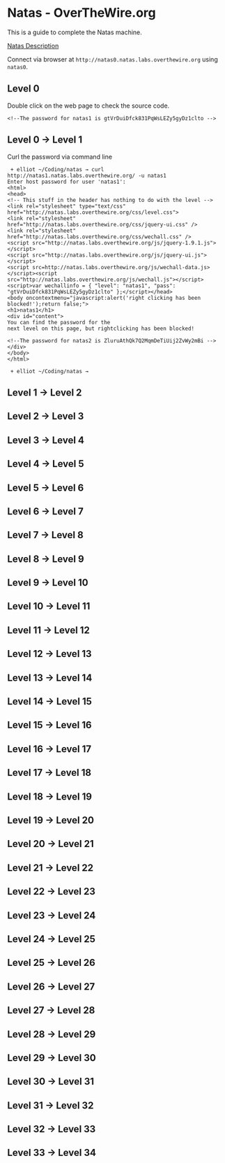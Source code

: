 # Natas - OverTheWire.org

This is a guide to complete the Natas machine.

[Natas Description](https://overthewire.org/wargames/natas/)

Connect via browser at `http://natas0.natas.labs.overthewire.org` using `natas0`.

## Level 0

Double click on the web page to check the source code.

`<!--The password for natas1 is gtVrDuiDfck831PqWsLEZy5gyDz1clto -->`

## Level 0 → Level 1

Curl the password via command line

```
 + elliot ~/Coding/natas → curl http://natas1.natas.labs.overthewire.org/ -u natas1
Enter host password for user 'natas1':
<html>
<head>
<!-- This stuff in the header has nothing to do with the level -->
<link rel="stylesheet" type="text/css" href="http://natas.labs.overthewire.org/css/level.css">
<link rel="stylesheet" href="http://natas.labs.overthewire.org/css/jquery-ui.css" />
<link rel="stylesheet" href="http://natas.labs.overthewire.org/css/wechall.css" />
<script src="http://natas.labs.overthewire.org/js/jquery-1.9.1.js"></script>
<script src="http://natas.labs.overthewire.org/js/jquery-ui.js"></script>
<script src=http://natas.labs.overthewire.org/js/wechall-data.js></script><script src="http://natas.labs.overthewire.org/js/wechall.js"></script>
<script>var wechallinfo = { "level": "natas1", "pass": "gtVrDuiDfck831PqWsLEZy5gyDz1clto" };</script></head>
<body oncontextmenu="javascript:alert('right clicking has been blocked!');return false;">
<h1>natas1</h1>
<div id="content">
You can find the password for the
next level on this page, but rightclicking has been blocked!

<!--The password for natas2 is ZluruAthQk7Q2MqmDeTiUij2ZvWy2mBi -->
</div>
</body>
</html>

 + elliot ~/Coding/natas →
```

## Level 1 → Level 2
## Level 2 → Level 3
## Level 3 → Level 4
## Level 4 → Level 5
## Level 5 → Level 6
## Level 6 → Level 7
## Level 7 → Level 8
## Level 8 → Level 9
## Level 9 → Level 10
## Level 10 → Level 11
## Level 11 → Level 12
## Level 12 → Level 13
## Level 13 → Level 14
## Level 14 → Level 15
## Level 15 → Level 16
## Level 16 → Level 17
## Level 17 → Level 18
## Level 18 → Level 19
## Level 19 → Level 20
## Level 20 → Level 21
## Level 21 → Level 22
## Level 22 → Level 23
## Level 23 → Level 24
## Level 24 → Level 25
## Level 25 → Level 26
## Level 26 → Level 27
## Level 27 → Level 28
## Level 28 → Level 29
## Level 29 → Level 30
## Level 30 → Level 31
## Level 31 → Level 32
## Level 32 → Level 33
## Level 33 → Level 34
